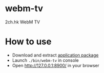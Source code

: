# webm-tv
2ch.hk WebM TV

# How to use
* Download and extract [application package](https://github.com/Karasiq/webm-tv/releases/download/v1.0.3/webm-tv-1.0.3.zip)
* Launch `./bin/webm-tv` in console
* Open http://127.0.0.1:8900/ in your browser
